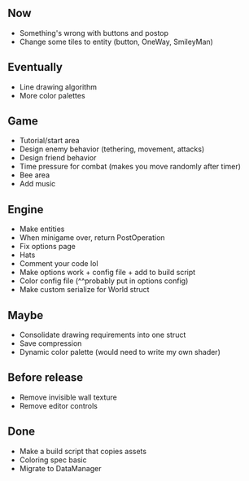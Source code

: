 ## Now
* Something's wrong with buttons and postop
* Change some tiles to entity (button, OneWay, SmileyMan)

## Eventually
* Line drawing algorithm
* More color palettes 

## Game
* Tutorial/start area
* Design enemy behavior (tethering, movement, attacks)
* Design friend behavior
* Time pressure for combat (makes you move randomly after timer)
* Bee area
* Add music

## Engine
* Make entities
* When minigame over, return PostOperation
* Fix options page 
* Hats
* Comment your code lol 
* Make options work + config file + add to build script 
* Color config file (^^probably put in options config)
* Make custom serialize for World struct

## Maybe
* Consolidate drawing requirements into one struct
* Save compression
* Dynamic color palette (would need to write my own shader)

## Before release
* Remove invisible wall texture
* Remove editor controls

## Done
* Make a build script that copies assets
* Coloring spec basic
* Migrate to DataManager